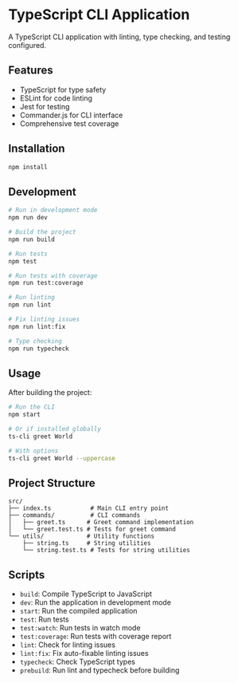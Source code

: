 # TypeScript CLI Application

A TypeScript CLI application with linting, type checking, and testing configured.

## Features

- TypeScript for type safety
- ESLint for code linting
- Jest for testing
- Commander.js for CLI interface
- Comprehensive test coverage

## Installation

```bash
npm install
```

## Development

```bash
# Run in development mode
npm run dev

# Build the project
npm run build

# Run tests
npm test

# Run tests with coverage
npm run test:coverage

# Run linting
npm run lint

# Fix linting issues
npm run lint:fix

# Type checking
npm run typecheck
```

## Usage

After building the project:

```bash
# Run the CLI
npm start

# Or if installed globally
ts-cli greet World

# With options
ts-cli greet World --uppercase
```

## Project Structure

```
src/
├── index.ts           # Main CLI entry point
├── commands/          # CLI commands
│   ├── greet.ts      # Greet command implementation
│   └── greet.test.ts # Tests for greet command
└── utils/            # Utility functions
    ├── string.ts     # String utilities
    └── string.test.ts # Tests for string utilities
```

## Scripts

- `build`: Compile TypeScript to JavaScript
- `dev`: Run the application in development mode
- `start`: Run the compiled application
- `test`: Run tests
- `test:watch`: Run tests in watch mode
- `test:coverage`: Run tests with coverage report
- `lint`: Check for linting issues
- `lint:fix`: Fix auto-fixable linting issues
- `typecheck`: Check TypeScript types
- `prebuild`: Run lint and typecheck before building